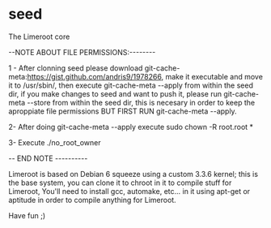 seed
====

The Limeroot core

--NOTE ABOUT FILE PERMISSIONS:--------

1 - After clonning seed please download git-cache-meta:https://gist.github.com/andris9/1978266, make it executable and move 
it to /usr/sbin/, then execute git-cache-meta --apply from within the seed dir, if you make changes to seed and want to 
push it, please run git-cache-meta --store from within the seed dir, this is necesary in order to keep the aproppiate 
file permissions BUT FIRST RUN git-cache-meta --apply.

2- After doing git-cache-meta --apply execute sudo chown -R root.root *

3- Execute ./no_root_owner

-- END NOTE ----------

Limeroot is based on Debian 6 squeeze using a custom 3.3.6 kernel; this is the base system, you can clone it to chroot in
it to compile stuff for Limeroot, You'll need to install gcc, automake, etc... in it using apt-get or aptitude in order to 
compile anything for Limeroot.

Have fun ;)
